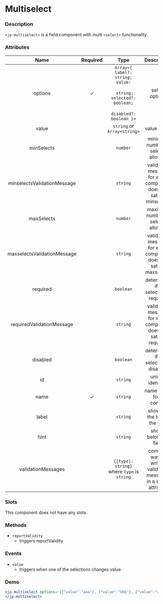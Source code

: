 # Multiselect

### Description

`<jp-multiselect>` is a field component with multi `<select>` functionality.

### Attributes

| **Name** | **Required** | **Type** | **Description** |
| :----: | :----: | :---: | :---: |
| options | ✓ |`Array<{ label?: string; value:` <br></br> ` string; selected?: boolean;`  <br></br> `disabled?: boolean }>` | select options |
| value | | `string` or `Array<string>` | value setter |
| minSelects | | `number` | minimum number of selects allowed |
| minselectsValidationMessage | | `string` | validation message for when component does not satisfy minselects |
| maxSelects | | `number` | maximum number of selects allowed |
| maxselectsValidationMessage | | `string` | validation message for when component does not satisfy maxselects |
| required | | `boolean` | determines if a selection is required |
| requiredValidationMessage | | `string` | validation message for when component does not satisfy required |
| disabled | | `boolean` | determines if a selection is disabled |
| id | | `string`| unique identifier |
| name | ✓ | `string` | name of the form control |
| label | | `string` | shows at the top of the field |
| hint | | `string` | shows below the field |
| validationMessages | | `{[type]: string}` where `type` is `string` | compact way of writing validation messages in a single attribute |

  
### Slots

This component does not have any slots.

### Methods

- `reportValidity` 
  - triggers reportValidity

### Events

- `value` 
  - triggers when one of the selections changes value

### Demo

```jsx live
<jp-multiselect options='[{"value":"aaa"}, {"value":"bbb"}, {"value":"ccc"}]'>
</jp-multiselect>
```
